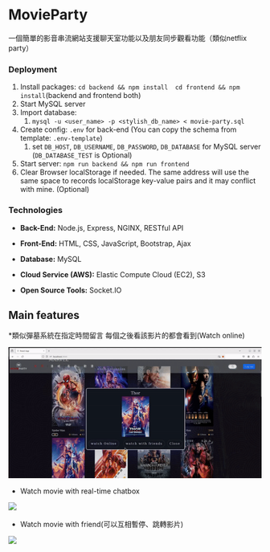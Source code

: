 # MovieParty

一個簡單的影音串流網站支援聊天室功能以及朋友同步觀看功能（類似netflix party）

### Deployment

1. Install packages: ```cd backend && npm install  cd frontend && npm install```(backend and frontend both)
2. Start MySQL server
3. Import database:
    1. ```mysql -u <user_name> -p <stylish_db_name> < movie-party.sql```
4. Create config: ```.env``` for back-end (You can copy the schema from template: ```.env-template```)
    1. set `DB_HOST`, `DB_USERNAME`, `DB_PASSWORD`, `DB_DATABASE` for MySQL server (`DB_DATABASE_TEST` is Optional)
7. Start server: ```npm run backend && npm run frontend```
8. Clear Browser localStorage if needed. The same address will use the same space to records localStorage key-value pairs and it may conflict with mine. (Optional)

### Technologies

- **Back-End:** Node.js, Express, NGINX, RESTful API

- **Front-End:** HTML, CSS, JavaScript, Bootstrap, Ajax

- **Database:** MySQL

- **Cloud Service (AWS):** Elastic Compute Cloud (EC2), S3

- **Open Source Tools:** Socket.IO


## Main features
*類似彈墓系統在指定時間留言 每個之後看該影片的都會看到(Watch online)

![](https://github.com/louisliao20000822/MovieParty/blob/main/movie-party/gif/2024-03-2414-12-44online-video-cutter.com1-ezgif.com-video-to-gif-converter.gif)
* Watch movie with real-time chatbox
  
![](https://github.com/louisliao20000822/MovieParty/blob/main/movie-party/gif/2024-03-2411-59-58online-video-cutter.com1-ezgif.com-video-to-gif-converter.gif)

* Watch movie with friend(可以互相暫停、跳轉影片)
  
![](https://github.com/louisliao20000822/MovieParty/blob/main/movie-party/gif/2024-03-2412-01-06online-video-cutter.com-ezgif.com-video-to-gif-converter.gif)
